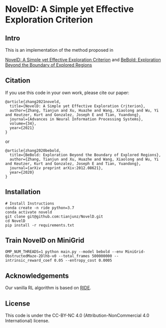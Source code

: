 # NovelD: A Simple yet Effective Exploration Criterion

## Intro

This is an implementation of the method proposed in 

<a href="https://papers.nips.cc/paper/2021/hash/d428d070622e0f4363fceae11f4a3576-Abstract.html">NovelD: A Simple yet Effective Exploration Criterion</a> and <a href="https://arxiv.org/abs/2012.08621">BeBold: Exploration Beyond the Boundary of Explored Regions</a>

## Citation
If you use this code in your own work, please cite our paper:
```
@article{zhang2021noveld,
  title={NovelD: A Simple yet Effective Exploration Criterion},
  author={Zhang, Tianjun and Xu, Huazhe and Wang, Xiaolong and Wu, Yi and Keutzer, Kurt and Gonzalez, Joseph E and Tian, Yuandong},
  journal={Advances in Neural Information Processing Systems},
  volume={34},
  year={2021}
}
```
or 
```
@article{zhang2020bebold,
  title={BeBold: Exploration Beyond the Boundary of Explored Regions},
  author={Zhang, Tianjun and Xu, Huazhe and Wang, Xiaolong and Wu, Yi and Keutzer, Kurt and Gonzalez, Joseph E and Tian, Yuandong},
  journal={arXiv preprint arXiv:2012.08621},
  year={2020}
}
```

## Installation

```
# Install Instructions
conda create -n ride python=3.7
conda activate noveld 
git clone git@github.com:tianjunz/NovelD.git
cd NovelD
pip install -r requirements.txt
```

## Train NovelD on MiniGrid
```
OMP_NUM_THREADS=1 python main.py --model bebold --env MiniGrid-ObstructedMaze-2Dlhb-v0 --total_frames 500000000 --intrinsic_reward_coef 0.05 --entropy_cost 0.0005
```

## Acknowledgements
Our vanilla RL algorithm is based on [RIDE](https://github.com/facebookresearch/impact-driven-exploration).

## License
This code is under the CC-BY-NC 4.0 (Attribution-NonCommercial 4.0 International) license.
